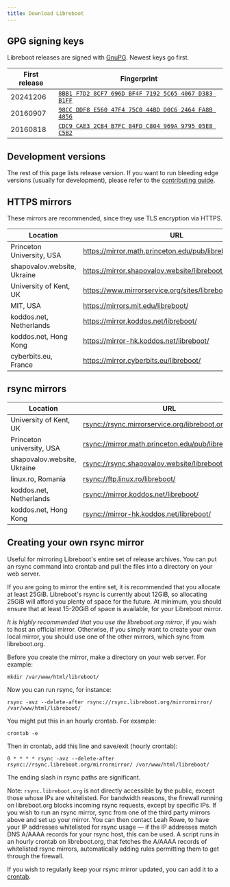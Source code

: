 ```yaml
---
title: Download Libreboot
---
```


<!-- TODO: Safety warning should be a shortcode -->

## GPG signing keys

Libreboot releases are signed with [GnuPG](https://www.gnupg.org). Newest keys go first.

| First release | Fingerprint                                                                      |
| -             | -                                                                                |
| 20241206      | [`8BB1 F7D2 8CF7 696D BF4F 7192 5C65 4067 D383 B1FF`](/static/keys/20241206.asc) |
| 20160907      | [`98CC DDF8 E560 47F4 75C0 44BD D0C6 2464 FA8B 4856`](/static/keys/20160907.asc) |
| 20160818      | [`CDC9 CAE3 2CB4 B7FC 84FD C804 969A 9795 05E8 C5B2`](/static/keys/20160818.asc) |

## Development versions

The rest of this page lists release version. If you want to run bleeding edge
versions (usually for development), please refer to the [contributing
guide](../contributing/).

## HTTPS mirrors

These mirrors are recommended, since they use TLS encryption via HTTPS.

| Location                    | URL                                                          |
| -                           | -                                                            |
| Princeton University, USA   | <https://mirror.math.princeton.edu/pub/libreboot/>           |
| shapovalov.website, Ukraine | <https://mirror.shapovalov.website/libreboot/>               |
| University of Kent, UK      | <https://www.mirrorservice.org/sites/libreboot.org/release/> |
| MIT, USA                    | <https://mirrors.mit.edu/libreboot/>                         |
| koddos.net, Netherlands     | <https://mirror.koddos.net/libreboot/>                       |
| koddos.net, Hong Kong       | <https://mirror-hk.koddos.net/libreboot/>                    |
| cyberbits.eu, France        | <https://mirror.cyberbits.eu/libreboot/>                     |

## rsync mirrors

| Location                    | URL                                                      |
| -                           | -                                                        |
| University of Kent, UK      | <rsync://rsync.mirrorservice.org/libreboot.org/release/> |
| Princeton university, USA   | <rsync://mirror.math.princeton.edu/pub/libreboot/>       |
| shapovalov.website, Ukraine | <rsync://rsync.shapovalov.website/libreboot/>            |
| linux.ro, Romania           | <rsync://ftp.linux.ro/libreboot/>                        |
| koddos.net, Netherlands     | <rsync://mirror.koddos.net/libreboot/>                   |
| koddos.net, Hong Kong       | <rsync://mirror-hk.koddos.net/libreboot/>                |

## Creating your own rsync mirror

<!-- TODO: Use a details shortcode -->

Useful for mirroring Libreboot's entire set of release archives. You can put
an rsync command into crontab and pull the files into a directory on your
web server.

If you are going to mirror the entire set, it is recommended that you allocate
at least 25GiB. Libreboot's rsync is currently about 12GiB, so allocating 25GiB
will afford you plenty of space for the future. At minimum, you should ensure
that at least 15-20GiB of space is available, for your Libreboot mirror.

*It is highly recommended that you use the libreboot.org mirror*, if you wish
to host an official mirror. Otherwise, if you simply want to create your own
local mirror, you should use one of the other mirrors, which sync from
libreboot.org.

Before you create the mirror, make a directory on your web server. For 
example:

	mkdir /var/www/html/libreboot/

Now you can run rsync, for instance:

	rsync -avz --delete-after rsync://rsync.libreboot.org/mirrormirror/ /var/www/html/libreboot/

You might put this in an hourly crontab. For example:

	crontab -e

Then in crontab, add this line and save/exit (hourly crontab):

	0 * * * * rsync -avz --delete-after rsync://rsync.libreboot.org/mirrormirror/ /var/www/html/libreboot/

The ending slash in rsync paths are significant.

Note: `rsync.libreboot.org` is not directly accessible by the public, except
those whose IPs are whitelisted. For bandwidth reasons, the firewall running on
libreboot.org blocks incoming rsync requests, except by specific IPs. If you
wish to run an rsync mirror, sync from one of the third party mirrors above and
set up your mirror. You can then contact Leah Rowe, to have your IP addresses
whitelisted for rsync usage &mdash; if the IP addresses match DNS A/AAAA
records for your rsync host, this can be used. A script runs in an hourly
crontab on libreboot.org, that fetches the A/AAAA records of whitelisted rsync
mirrors, automatically adding rules permitting them to get through the
firewall.

If you wish to regularly keep your rsync mirror updated, you can add it to a
[crontab](https://man7.org/linux/man-pages/man5/crontab.5.html).
